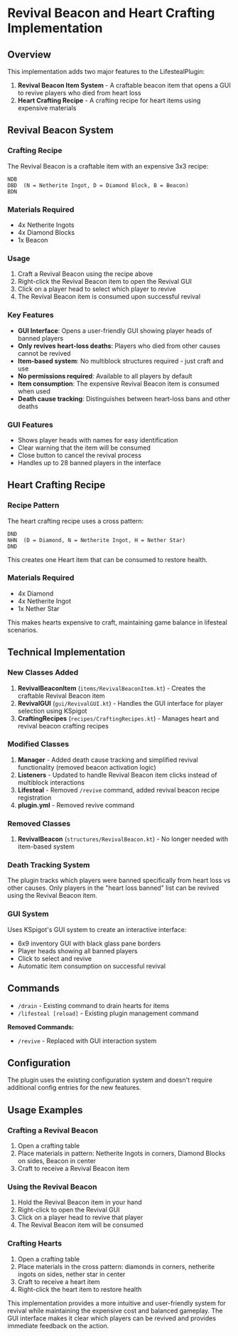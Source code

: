 # Revival Beacon and Heart Crafting Implementation

## Overview
This implementation adds two major features to the LifestealPlugin:

1. **Revival Beacon Item System** - A craftable beacon item that opens a GUI to revive players who died from heart loss
2. **Heart Crafting Recipe** - A crafting recipe for heart items using expensive materials

## Revival Beacon System

### Crafting Recipe
The Revival Beacon is a craftable item with an expensive 3x3 recipe:
```
NDB
DBD  (N = Netherite Ingot, D = Diamond Block, B = Beacon)
BDN
```

### Materials Required
- 4x Netherite Ingots
- 4x Diamond Blocks  
- 1x Beacon

### Usage
1. Craft a Revival Beacon using the recipe above
2. Right-click the Revival Beacon item to open the Revival GUI
3. Click on a player head to select which player to revive
4. The Revival Beacon item is consumed upon successful revival

### Key Features
- **GUI Interface**: Opens a user-friendly GUI showing player heads of banned players
- **Only revives heart-loss deaths**: Players who died from other causes cannot be revived
- **Item-based system**: No multiblock structures required - just craft and use
- **No permissions required**: Available to all players by default
- **Item consumption**: The expensive Revival Beacon item is consumed when used
- **Death cause tracking**: Distinguishes between heart-loss bans and other deaths

### GUI Features
- Shows player heads with names for easy identification
- Clear warning that the item will be consumed
- Close button to cancel the revival process
- Handles up to 28 banned players in the interface

## Heart Crafting Recipe

### Recipe Pattern
The heart crafting recipe uses a cross pattern:
```
DND
NHN  (D = Diamond, N = Netherite Ingot, H = Nether Star)  
DND
```

This creates one Heart item that can be consumed to restore health.

### Materials Required
- 4x Diamond
- 4x Netherite Ingot  
- 1x Nether Star

This makes hearts expensive to craft, maintaining game balance in lifesteal scenarios.

## Technical Implementation

### New Classes Added
1. **RevivalBeaconItem** (`items/RevivalBeaconItem.kt`) - Creates the craftable Revival Beacon item
2. **RevivalGUI** (`gui/RevivalGUI.kt`) - Handles the GUI interface for player selection using KSpigot
3. **CraftingRecipes** (`recipes/CraftingRecipes.kt`) - Manages heart and revival beacon crafting recipes

### Modified Classes
1. **Manager** - Added death cause tracking and simplified revival functionality (removed beacon activation logic)
2. **Listeners** - Updated to handle Revival Beacon item clicks instead of multiblock interactions
3. **Lifesteal** - Removed `/revive` command, added revival beacon recipe registration
4. **plugin.yml** - Removed revive command

### Removed Classes
1. **RevivalBeacon** (`structures/RevivalBeacon.kt`) - No longer needed with item-based system

### Death Tracking System
The plugin tracks which players were banned specifically from heart loss vs other causes. Only players in the "heart loss banned" list can be revived using the Revival Beacon item.

### GUI System
Uses KSpigot's GUI system to create an interactive interface:
- 6x9 inventory GUI with black glass pane borders
- Player heads showing all banned players
- Click to select and revive
- Automatic item consumption on successful revival

## Commands
- `/drain` - Existing command to drain hearts for items  
- `/lifesteal [reload]` - Existing plugin management command

**Removed Commands:**
- `/revive` - Replaced with GUI interaction system

## Configuration
The plugin uses the existing configuration system and doesn't require additional config entries for the new features.

## Usage Examples

### Crafting a Revival Beacon
1. Open a crafting table
2. Place materials in pattern: Netherite Ingots in corners, Diamond Blocks on sides, Beacon in center
3. Craft to receive a Revival Beacon item

### Using the Revival Beacon
1. Hold the Revival Beacon item in your hand
2. Right-click to open the Revival GUI
3. Click on a player head to revive that player
4. The Revival Beacon item will be consumed

### Crafting Hearts
1. Open a crafting table
2. Place materials in the cross pattern: diamonds in corners, netherite ingots on sides, nether star in center
3. Craft to receive a heart item
4. Right-click the heart item to restore health

This implementation provides a more intuitive and user-friendly system for revival while maintaining the expensive cost and balanced gameplay. The GUI interface makes it clear which players can be revived and provides immediate feedback on the action.